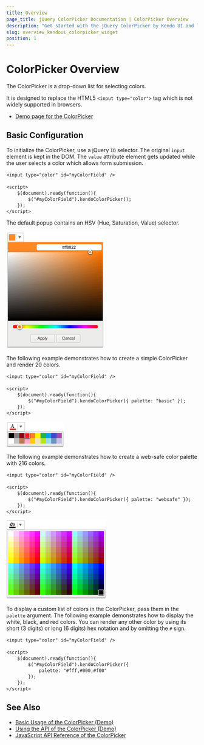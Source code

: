```yaml
---
title: Overview
page_title: jQuery ColorPicker Documentation | ColorPicker Overview
description: "Get started with the jQuery ColorPicker by Kendo UI and learn how to create, initialize, and enable the widget."
slug: overview_kendoui_colorpicker_widget
position: 1
---
```


# ColorPicker Overview

The ColorPicker is a drop-down list for selecting colors.

It is designed to replace the HTML5 `<input type="color">` tag which is not widely supported in browsers.

* [Demo page for the ColorPicker](https://demos.telerik.com/kendo-ui/colorpicker/index)

## Basic Configuration

To initialize the ColorPicker, use a jQuery `ID` selector. The original `input` element is kept in the DOM. The `value` attribute element gets updated while the user selects a color which allows form submission.

    <input type="color" id="myColorField" />

    <script>
        $(document).ready(function(){
            $("#myColorField").kendoColorPicker();
        });
    </script>

The default popup contains an HSV (Hue, Saturation, Value) selector.

![An HSV ColorPicker](hsv-dropdown.png)

The following example demonstrates how to create a simple ColorPicker and render 20 colors.

    <input type="color" id="myColorField" />

    <script>
        $(document).ready(function(){
            $("#myColorField").kendoColorPicker({ palette: "basic" });
        });
    </script>

![A simple ColorPicker with a basic palette](simple-basic.png)

The following example demonstrates how to create a web-safe color palette with 216 colors.

    <input type="color" id="myColorField" />

    <script>
        $(document).ready(function(){
            $("#myColorField").kendoColorPicker({ palette: "websafe" });
        });
    </script>

![A simple ColorPicker with a web-safe palette](simple-web.png)

To display a custom list of colors in the ColorPicker, pass them in the `palette` argument. The following example demonstrates how to display the white, black, and red colors. You can render any other color by using its short (3 digits) or long (6 digits) hex notation and by omitting the `#` sign.

    <input type="color" id="myColorField" />

    <script>
        $(document).ready(function(){
            $("#myColorField").kendoColorPicker({
                palette: "#fff,#000,#f00"
            });
        });
    </script>

## See Also

* [Basic Usage of the ColorPicker (Demo)](https://demos.telerik.com/kendo-ui/colorpicker/index)
* [Using the API of the ColorPicker (Demo)](https://demos.telerik.com/kendo-ui/colorpicker/api)
* [JavaScript API Reference of the ColorPicker](/api/javascript/ui/colorpicker)
